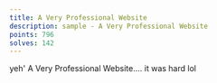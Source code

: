 ```yaml
---
title: A Very Professional Website
description: sample - A Very Professional Website
points: 796
solves: 142
---
```


yeh' A Very Professional Website.... it was hard lol
